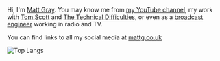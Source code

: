 Hi, I'm [Matt Gray](https://mattg.co.uk). You may know me from [my YouTube channel](https://youtube.com/mattgrayyes), my work with [Tom Scott](https://tomscott.com) and [The Technical Difficulties](https://techdif.co.uk), or even as a [broadcast engineer](https://unnamed.media) working in radio and TV.

You can find links to all my social media at [mattg.co.uk](https://mattg.co.uk)

![Top Langs](https://github-readme-stats.vercel.app/api/top-langs/?username=mattgrayyes&layout=compact&exclude_repo=GBCameraDump)

<!--
**MattGrayYes/MattGrayYes** is a ✨ _special_ ✨ repository because its `README.md` (this file) appears on your GitHub profile.

Here are some ideas to get you started:

- 🔭 I’m currently working on ...
- 🌱 I’m currently learning ...
- 👯 I’m looking to collaborate on ...
- 🤔 I’m looking for help with ...
- 💬 Ask me about ...
- 📫 How to reach me: ...
- 😄 Pronouns: ...
- ⚡ Fun fact: ...
-->
